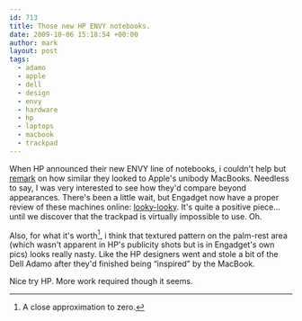 ```yaml
---
id: 713
title: Those new HP ENVY notebooks.
date: 2009-10-06 15:18:54 +00:00
author: mark
layout: post
tags:
  - adamo
  - apple
  - dell
  - design
  - envy
  - hardware
  - hp
  - laptops
  - macbook
  - trackpad
---
```

When HP announced their new ENVY line of notebooks, i couldn't help but [remark](http://twitter.com/sallonoroff/) on how similar they looked to Apple's unibody MacBooks. Needless to say, I was very interested to see how they'd compare beyond appearances. There's been a little wait, but Engadget now have a proper review of these machines online: [looky-looky](http://www.engadget.com/2009/10/05/hp-envy-13-review/). It's quite a positive piece... until we discover that the trackpad is virtually impossible to use. Oh.

Also, for what it's worth[^fn-fuckall], i think that textured pattern on the palm-rest area (which wasn't apparent in HP's publicity shots but is in Engadget's own pics) looks really nasty. Like the HP designers went and stole a bit of the Dell Adamo after they'd finished being &#8220;inspired&#8221; by the MacBook.

Nice try HP. More work required though it seems.

[^fn-fuckall]: A close approximation to zero.
